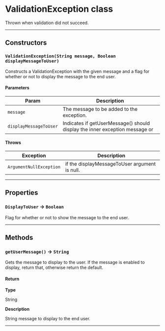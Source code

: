 # ValidationException class

Thrown when validation did not succeed.

---
## Constructors
### `ValidationException(String message, Boolean displayMessageToUser)`

Constructs a ValidationException with the given message and a flag for whether or not to display the message to the end user.
#### Parameters
|Param|Description|
|-----|-----------|
|`message` |  The message to be added to the exception. |
|`displayMessageToUser` |  Indicates if getUserMessage() should display the inner exception message or |

#### Throws
|Exception|Description|
|---------|-----------|
|`ArgumentNullException` |  if the displayMessageToUser argument is null. |

---
## Properties

### `DisplayToUser` → `Boolean`

Flag for whether or not to show the message to the end user.

---
## Methods
### `getUserMessage()` → `String`

Gets the message to display to the user. If the message is enabled to display, return that, otherwise return the default.

#### Return

**Type**

String

**Description**

String message to display to the end user.

---

